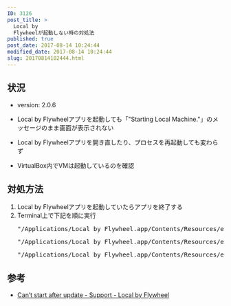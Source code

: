 ```yaml
---
ID: 3126
post_title: >
  Local by
  Flywheelが起動しない時の対処法
published: true
post_date: 2017-08-14 10:24:44
modified_date: 2017-08-14 10:24:44
slug: 20170814102444.html
---
```

## 状況

* version: 2.0.6

* Local by Flywheelアプリを起動しても「"Starting Local Machine."」のメッセージのまま画面が表示されない
* Local by Flywheelアプリを開き直したり、プロセスを再起動しても変わらず
* VirtualBox内でVMは起動しているのを確認


## 対処方法

<ol>
 <li>Local by Flywheelアプリを起動していたらアプリを終了する</li>
 <li>Terminal上で下記を順に実行
<pre>"/Applications/Local by Flywheel.app/Contents/Resources/extraResources/virtual-machine/vendor/docker/osx/docker-machine" kill local-by-flywheel</pre>
<pre>"/Applications/Local by Flywheel.app/Contents/Resources/extraResources/virtual-machine/vendor/docker/osx/docker-machine" restart local-by-flywheel</pre>
<pre>"/Applications/Local by Flywheel.app/Contents/Resources/extraResources/virtual-machine/vendor/docker/osx/docker-machine" env local-by-flywheel</pre>
</li>
</ol>


## 参考

* [Can’t start after update - Support - Local by Flywheel](http://local.getflywheel.com/community/t/cant-start-after-update/2238/2)